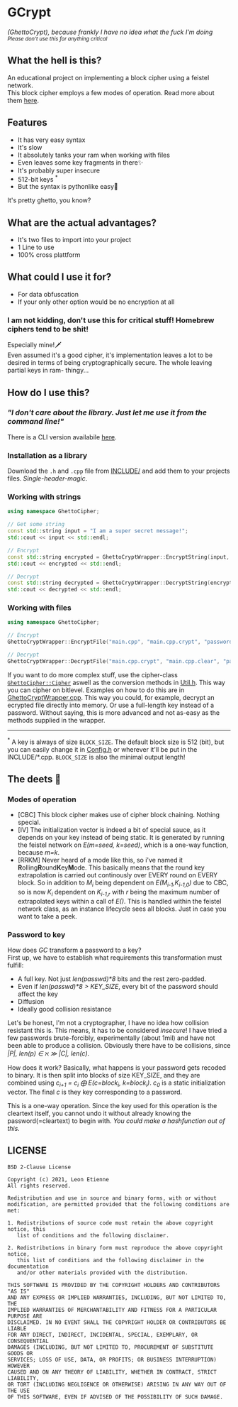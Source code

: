 ﻿# GCrypt
*(GhettoCrypt), because frankly I have no idea what the fuck I'm doing*  
<sub>*Please don't use this for anything critical*</sub>

## What the hell is this?
An educational project on implementing a block cipher using a feistel network.  
This block cipher employs a few modes of operation. Read more about them [here](#modes-of-operation).

## Features
* It has very easy syntax
* It's slow
* It absolutely tanks your ram when working with files
* Even leaves some key fragments in there✨
* It's probably super insecure
* 512-bit keys <sup>\*</sup>
* But the syntax is pythonlike easy🙇

It's pretty ghetto, you know?

## What are the actual advantages?
* It's two files to import into your project
* 1 Line to use
* 100% cross plattform

## What could I use it for?
* For data obfuscation
* If your only other option would be no encryption at all

### I am not kidding, don't use this for critical stuff! Homebrew ciphers tend to be shit!
Especially mine!🗡️  
Even assumed it's a good cipher, it's implementation leaves a lot to be desired in terms of being cryptographically secure. The whole leaving partial keys in ram- thingy...

## How do I use this?
### *"I don't care about the library. Just let me use it from the command line!"*
There is a CLI version availabile [here](https://gitea.leonetienne.de/leonetienne/GCrypt/src/branch/master/GhettoCryptCLI).

### Installation as a library
Download the `.h` and `.cpp` file from [INCLUDE/](https://gitea.leonetienne.de/leonetienne/GCrypt/src/branch/master/INCLUDE) and add them to your projects files. *Single-header-magic*.

### Working with strings
```cpp
using namespace GhettoCipher;

// Get some string
const std::string input = "I am a super secret message!";
std::cout << input << std::endl;

// Encrypt
const std::string encrypted = GhettoCryptWrapper::EncryptString(input, "password1");
std::cout << encrypted << std::endl;

// Decrypt
const std::string decrypted = GhettoCryptWrapper::DecryptString(encrypted, "password1");
std::cout << decrypted << std::endl;
```

### Working with files
```cpp
using namespace GhettoCipher;

// Encrypt
GhettoCryptWrapper::EncryptFile("main.cpp", "main.cpp.crypt", "password1");

// Decrypt
GhettoCryptWrapper::DecryptFile("main.cpp.crypt", "main.cpp.clear", "password1");
```

If you want to do more complex stuff, use the cipher-class [`GhettoCipher::Cipher`](https://gitea.leonetienne.de/leonetienne/GCrypt/src/branch/master/GhettoCrypt/Cipher.h) aswell as the conversion methods in [Util.h](https://gitea.leonetienne.de/leonetienne/GCrypt/src/branch/master/GhettoCrypt/Util.h). This way you can cipher on bitlevel. Examples on how to do this are in [GhettoCryptWrapper.cpp](https://gitea.leonetienne.de/leonetienne/GCrypt/src/branch/master/GhettoCrypt/GhettoCryptWrapper.cpp).
This way you could, for example, decrypt an ecrypted file directly into memory. Or use a full-length key instead of a password.
Without saying, this is more advanced and not as-easy as the methods supplied in the wrapper.

---
<sup>\*</sup> A key is always of size `BLOCK_SIZE`. The default block size is 512 (bit), but you can easily change it in [Config.h](https://gitea.leonetienne.de/leonetienne/GCrypt/src/branch/master/GhettoCrypt/Config.h) or wherever it'll be put in the INCLUDE/*.cpp. `BLOCK_SIZE` is also the minimal output length!

## The deets 🍝

### Modes of operation
* [CBC] This block cipher makes use of cipher block chaining. Nothing special.
* [IV] The initialization vector is indeed a bit of special sauce, as it depends on your key instead of being static. It is generated by running the feistel network on *E(m=seed, k=seed)*, which is a one-way function, because *m=k*.
* [RRKM] Never heard of a mode like this, so i've named it **R**olling**R**ound**K**ey**M**ode. This basically means that the round key extrapolation is carried out continously over EVERY round on EVERY block. So in addition to *M<sub>i</sub>* being dependent on *E(M<sub>i-1</sub>,K<sub>i-1,0</sub>)* due to CBC, so is now *K<sub>i</sub>* dependent on *K<sub>i-1,r</sub>* with *r* being the maximum number of extrapolated keys within a call of *E()*. This is handled within the feistel network class, as an instance lifecycle sees all blocks. Just in case you want to take a peek.

### Password to key
How does *GC* transform a password to a key?  
First up, we have to establish what requirements this transformation must fulfill:
* A full key. Not just *len(passwd)\*8* bits and the rest zero-padded.
* Even if *len(passwd)\*8 > KEY_SIZE*, every bit of the password should affect the key
* Diffusion
* Ideally good collision resistance

Let's be honest, I'm not a cryptographer, I have no idea how collision resistant this is.
This means, it has to be considered *insecure*!
I have tried a few passwords brute-forcibly, experimentally (about 1mil) and have not been able to produce a collision.
Obviously there have to be collisions, since *|P|, len\(p\) &#8712; &#8501;  &#8811; |C|, len(c)*.

How does it work? Basically, what happens is your password gets recoded to binary. It is then split into blocks of
size KEY_SIZE, and they are combined using *c<sub>i+1</sub> = c<sub>i</sub> &xoplus; E(c=block<sub>i</sub>, k=block<sub>i</sub>)*. *c<sub>0</sub>* is a static initialization vector. The final *c* is they key corresponding to a password.

This is a one-way operation. Since the key used for this operation is the cleartext itself, you cannot undo it without already
knowing the password(=cleartext) to begin with. *You could make a hashfunction out of this.*


## LICENSE
```
BSD 2-Clause License

Copyright (c) 2021, Leon Etienne
All rights reserved.

Redistribution and use in source and binary forms, with or without
modification, are permitted provided that the following conditions are met:

1. Redistributions of source code must retain the above copyright notice, this
   list of conditions and the following disclaimer.

2. Redistributions in binary form must reproduce the above copyright notice,
   this list of conditions and the following disclaimer in the documentation
   and/or other materials provided with the distribution.

THIS SOFTWARE IS PROVIDED BY THE COPYRIGHT HOLDERS AND CONTRIBUTORS "AS IS"
AND ANY EXPRESS OR IMPLIED WARRANTIES, INCLUDING, BUT NOT LIMITED TO, THE
IMPLIED WARRANTIES OF MERCHANTABILITY AND FITNESS FOR A PARTICULAR PURPOSE ARE
DISCLAIMED. IN NO EVENT SHALL THE COPYRIGHT HOLDER OR CONTRIBUTORS BE LIABLE
FOR ANY DIRECT, INDIRECT, INCIDENTAL, SPECIAL, EXEMPLARY, OR CONSEQUENTIAL
DAMAGES (INCLUDING, BUT NOT LIMITED TO, PROCUREMENT OF SUBSTITUTE GOODS OR
SERVICES; LOSS OF USE, DATA, OR PROFITS; OR BUSINESS INTERRUPTION) HOWEVER
CAUSED AND ON ANY THEORY OF LIABILITY, WHETHER IN CONTRACT, STRICT LIABILITY,
OR TORT (INCLUDING NEGLIGENCE OR OTHERWISE) ARISING IN ANY WAY OUT OF THE USE
OF THIS SOFTWARE, EVEN IF ADVISED OF THE POSSIBILITY OF SUCH DAMAGE.
```
